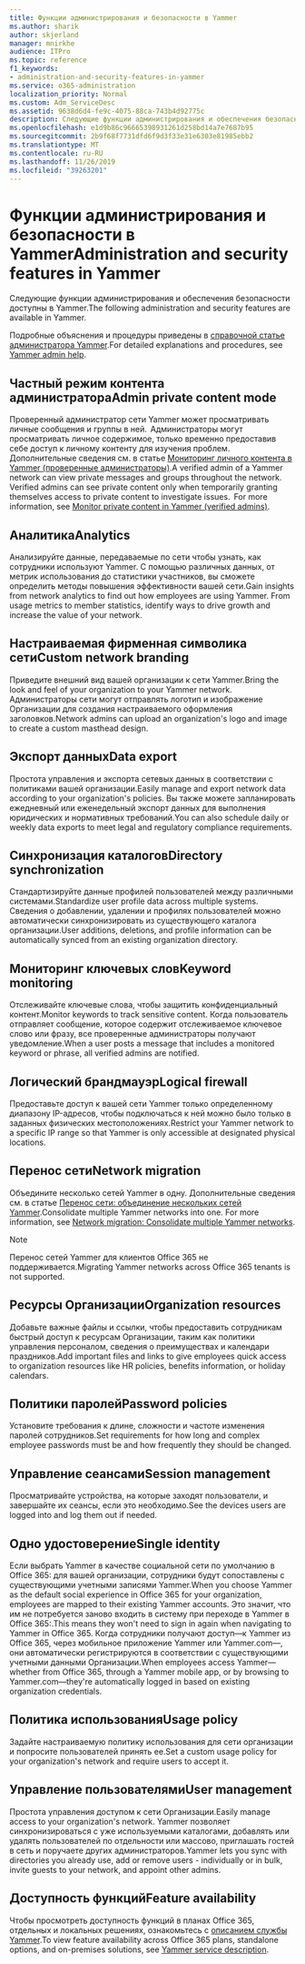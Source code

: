 ```yaml
---
title: Функции администрирования и безопасности в Yammer
ms.author: sharik
author: skjerland
manager: mnirkhe
audience: ITPro
ms.topic: reference
f1_keywords:
- administration-and-security-features-in-yammer
ms.service: o365-administration
localization_priority: Normal
ms.custom: Adm_ServiceDesc
ms.assetid: 9638d6d4-fe9c-4075-88ca-743b4d92775c
description: Следующие функции администрирования и обеспечения безопасности доступны в Yammer.
ms.openlocfilehash: e1d9b86c96665398931261d258bd14a7e7687b95
ms.sourcegitcommit: 2b9f68f7731dfd6f9d3f33e31e6303e81985ebb2
ms.translationtype: MT
ms.contentlocale: ru-RU
ms.lasthandoff: 11/26/2019
ms.locfileid: "39263201"
---
```

# <a name="administration-and-security-features-in-yammer"></a><span data-ttu-id="1ce00-103">Функции администрирования и безопасности в Yammer</span><span class="sxs-lookup"><span data-stu-id="1ce00-103">Administration and security features in Yammer</span></span>

<span data-ttu-id="1ce00-104">Следующие функции администрирования и обеспечения безопасности доступны в Yammer.</span><span class="sxs-lookup"><span data-stu-id="1ce00-104">The following administration and security features are available in Yammer.</span></span>
  
<span data-ttu-id="1ce00-105">Подробные объяснения и процедуры приведены в [справочной статье администратора Yammer](https://go.microsoft.com/fwlink/?LinkId=869688).</span><span class="sxs-lookup"><span data-stu-id="1ce00-105">For detailed explanations and procedures, see [Yammer admin help](https://go.microsoft.com/fwlink/?LinkId=869688).</span></span>

## <a name="admin-private-content-mode"></a><span data-ttu-id="1ce00-106">Частный режим контента администратора</span><span class="sxs-lookup"><span data-stu-id="1ce00-106">Admin private content mode</span></span>

<span data-ttu-id="1ce00-p101">Проверенный администратор сети Yammer может просматривать личные сообщения и группы в ней.  Администраторы могут просматривать личное содержимое, только временно предоставив себе доступ к личному контенту для изучения проблем.  Дополнительные сведения см. в статье [Мониторинг личного контента в Yammer (проверенные администраторы)](https://go.microsoft.com/fwlink/?LinkId=627479).</span><span class="sxs-lookup"><span data-stu-id="1ce00-p101">A verified admin of a Yammer network can view private messages and groups throughout the network.  Verified admins can see private content only when temporarily granting themselves access to private content to investigate issues.  For more information, see [Monitor private content in Yammer (verified admins)](https://go.microsoft.com/fwlink/?LinkId=627479).</span></span>

## <a name="analytics"></a><span data-ttu-id="1ce00-110">Аналитика</span><span class="sxs-lookup"><span data-stu-id="1ce00-110">Analytics</span></span>

<span data-ttu-id="1ce00-p102">Анализируйте данные, передаваемые по сети чтобы узнать, как сотрудники используют Yammer. С помощью различных данных, от метрик использования до статистики участников, вы сможете определить методы повышения эффективности вашей сети.</span><span class="sxs-lookup"><span data-stu-id="1ce00-p102">Gain insights from network analytics to find out how employees are using Yammer. From usage metrics to member statistics, identify ways to drive growth and increase the value of your network.</span></span>

## <a name="custom-network-branding"></a><span data-ttu-id="1ce00-113">Настраиваемая фирменная символика сети</span><span class="sxs-lookup"><span data-stu-id="1ce00-113">Custom network branding</span></span>

<span data-ttu-id="1ce00-114">Приведите внешний вид вашей организации к сети Yammer.</span><span class="sxs-lookup"><span data-stu-id="1ce00-114">Bring the look and feel of your organization to your Yammer network.</span></span> <span data-ttu-id="1ce00-115">Администраторы сети могут отправлять логотип и изображение Организации для создания настраиваемого оформления заголовков.</span><span class="sxs-lookup"><span data-stu-id="1ce00-115">Network admins can upload an organization's logo and image to create a custom masthead design.</span></span>

## <a name="data-export"></a><span data-ttu-id="1ce00-116">Экспорт данных</span><span class="sxs-lookup"><span data-stu-id="1ce00-116">Data export</span></span>

<span data-ttu-id="1ce00-117">Простота управления и экспорта сетевых данных в соответствии с политиками вашей организации.</span><span class="sxs-lookup"><span data-stu-id="1ce00-117">Easily manage and export network data according to your organization's policies.</span></span> <span data-ttu-id="1ce00-118">Вы также можете запланировать ежедневный или еженедельный экспорт данных для выполнения юридических и нормативных требований.</span><span class="sxs-lookup"><span data-stu-id="1ce00-118">You can also schedule daily or weekly data exports to meet legal and regulatory compliance requirements.</span></span>
  
## <a name="directory-synchronization"></a><span data-ttu-id="1ce00-119">Синхронизация каталогов</span><span class="sxs-lookup"><span data-stu-id="1ce00-119">Directory synchronization</span></span>

<span data-ttu-id="1ce00-120">Стандартизируйте данные профилей пользователей между различными системами.</span><span class="sxs-lookup"><span data-stu-id="1ce00-120">Standardize user profile data across multiple systems.</span></span> <span data-ttu-id="1ce00-121">Сведения о добавлении, удалении и профилях пользователей можно автоматически синхронизировать из существующего каталога организации.</span><span class="sxs-lookup"><span data-stu-id="1ce00-121">User additions, deletions, and profile information can be automatically synced from an existing organization directory.</span></span>

## <a name="keyword-monitoring"></a><span data-ttu-id="1ce00-122">Мониторинг ключевых слов</span><span class="sxs-lookup"><span data-stu-id="1ce00-122">Keyword monitoring</span></span>

<span data-ttu-id="1ce00-123">Отслеживайте ключевые слова, чтобы защитить конфиденциальный контент.</span><span class="sxs-lookup"><span data-stu-id="1ce00-123">Monitor keywords to track sensitive content.</span></span> <span data-ttu-id="1ce00-124">Когда пользователь отправляет сообщение, которое содержит отслеживаемое ключевое слово или фразу, все проверенные администраторы получают уведомление.</span><span class="sxs-lookup"><span data-stu-id="1ce00-124">When a user posts a message that includes a monitored keyword or phrase, all verified admins are notified.</span></span>

## <a name="logical-firewall"></a><span data-ttu-id="1ce00-125">Логический брандмауэр</span><span class="sxs-lookup"><span data-stu-id="1ce00-125">Logical firewall</span></span>

<span data-ttu-id="1ce00-126">Предоставьте доступ к вашей сети Yammer только определенному диапазону IP-адресов, чтобы подключаться к ней можно было только в заданных физических местоположениях.</span><span class="sxs-lookup"><span data-stu-id="1ce00-126">Restrict your Yammer network to a specific IP range so that Yammer is only accessible at designated physical locations.</span></span>

## <a name="network-migration"></a><span data-ttu-id="1ce00-127">Перенос сети</span><span class="sxs-lookup"><span data-stu-id="1ce00-127">Network migration</span></span>

<span data-ttu-id="1ce00-p107">Объедините несколько сетей Yammer в одну. Дополнительные сведения см. в статье [Перенос сети: объединение нескольких сетей Yammer](https://go.microsoft.com/fwlink/?LinkID=617488).</span><span class="sxs-lookup"><span data-stu-id="1ce00-p107">Consolidate multiple Yammer networks into one. For more information, see [Network migration: Consolidate multiple Yammer networks](https://go.microsoft.com/fwlink/?LinkID=617488).</span></span>
  
> [!NOTE]
> <span data-ttu-id="1ce00-130">Перенос сетей Yammer для клиентов Office 365 не поддерживается.</span><span class="sxs-lookup"><span data-stu-id="1ce00-130">Migrating Yammer networks across Office 365 tenants is not supported.</span></span> 

## <a name="organization-resources"></a><span data-ttu-id="1ce00-131">Ресурсы Организации</span><span class="sxs-lookup"><span data-stu-id="1ce00-131">Organization resources</span></span>

<span data-ttu-id="1ce00-132">Добавьте важные файлы и ссылки, чтобы предоставить сотрудникам быстрый доступ к ресурсам Организации, таким как политики управления персоналом, сведения о преимуществах и календари праздников.</span><span class="sxs-lookup"><span data-stu-id="1ce00-132">Add important files and links to give employees quick access to organization resources like HR policies, benefits information, or holiday calendars.</span></span>
  
## <a name="password-policies"></a><span data-ttu-id="1ce00-133">Политики паролей</span><span class="sxs-lookup"><span data-stu-id="1ce00-133">Password policies</span></span>

<span data-ttu-id="1ce00-134">Установите требования к длине, сложности и частоте изменения паролей сотрудников.</span><span class="sxs-lookup"><span data-stu-id="1ce00-134">Set requirements for how long and complex employee passwords must be and how frequently they should be changed.</span></span>
  
## <a name="session-management"></a><span data-ttu-id="1ce00-135">Управление сеансами</span><span class="sxs-lookup"><span data-stu-id="1ce00-135">Session management</span></span>

<span data-ttu-id="1ce00-136">Просматривайте устройства, на которые заходят пользователи, и завершайте их сеансы, если это необходимо.</span><span class="sxs-lookup"><span data-stu-id="1ce00-136">See the devices users are logged into and log them out if needed.</span></span>

## <a name="single-identity"></a><span data-ttu-id="1ce00-137">Одно удостоверение</span><span class="sxs-lookup"><span data-stu-id="1ce00-137">Single identity</span></span>

<span data-ttu-id="1ce00-138">Если выбрать Yammer в качестве социальной сети по умолчанию в Office 365: для вашей организации, сотрудники будут сопоставлены с существующими учетными записями Yammer.</span><span class="sxs-lookup"><span data-stu-id="1ce00-138">When you choose Yammer as the default social experience in Office 365 for your organization, employees are mapped to their existing Yammer accounts.</span></span> <span data-ttu-id="1ce00-139">Это значит, что им не потребуется заново входить в систему при переходе в Yammer в Office 365:.</span><span class="sxs-lookup"><span data-stu-id="1ce00-139">This means they won't need to sign in again when navigating to Yammer in Office 365.</span></span> <span data-ttu-id="1ce00-140">Когда сотрудники получают доступ&mdash;к Yammer из Office 365, через мобильное приложение Yammer или Yammer.com&mdash;, они автоматически регистрируются в соответствии с существующими учетными данными Организации.</span><span class="sxs-lookup"><span data-stu-id="1ce00-140">When employees access Yammer&mdash;whether from Office 365, through a Yammer mobile app, or by browsing to Yammer.com&mdash;they're automatically logged in based on existing organization credentials.</span></span>

## <a name="usage-policy"></a><span data-ttu-id="1ce00-141">Политика использования</span><span class="sxs-lookup"><span data-stu-id="1ce00-141">Usage policy</span></span>

<span data-ttu-id="1ce00-142">Задайте настраиваемую политику использования для сети организации и попросите пользователей принять ее.</span><span class="sxs-lookup"><span data-stu-id="1ce00-142">Set a custom usage policy for your organization's network and require users to accept it.</span></span>

## <a name="user-management"></a><span data-ttu-id="1ce00-143">Управление пользователями</span><span class="sxs-lookup"><span data-stu-id="1ce00-143">User management</span></span>

<span data-ttu-id="1ce00-144">Простота управления доступом к сети Организации.</span><span class="sxs-lookup"><span data-stu-id="1ce00-144">Easily manage access to your organization's network.</span></span> <span data-ttu-id="1ce00-145">Yammer позволяет синхронизироваться с уже используемыми каталогами, добавлять или удалять пользователей по отдельности или массово, приглашать гостей в сеть и поручаете других администраторов.</span><span class="sxs-lookup"><span data-stu-id="1ce00-145">Yammer lets you sync with directories you already use, add or remove users - individually or in bulk, invite guests to your network, and appoint other admins.</span></span>

## <a name="feature-availability"></a><span data-ttu-id="1ce00-146">Доступность функций</span><span class="sxs-lookup"><span data-stu-id="1ce00-146">Feature availability</span></span>

<span data-ttu-id="1ce00-147">Чтобы просмотреть доступность функций в планах Office 365, отдельных и локальных решениях, ознакомьтесь с [описанием службы Yammer](yammer-service-description.md).</span><span class="sxs-lookup"><span data-stu-id="1ce00-147">To view feature availability across Office 365 plans, standalone options, and on-premises solutions, see [Yammer service description](yammer-service-description.md).</span></span>
  

